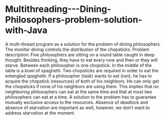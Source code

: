 # Multithreading---Dining-Philosophers-problem-solution-with-Java
A multi-thread program as a solution for the problem of dining philosophers. The monitor dining controls the distribution of the chopsticks.
Problem description: Five philosophers are sitting on a round table caught in deep thought. Besides thinking, they have to eat every now and then or they will starve. Between each philosopher is one chopstick. In the middle of the table is a bowl of spaghetti. Two chopsticks are required in order to eat the entangled spaghetti. If a philosopher (task) wants to eat (run), he has to acquire the chopstick (resources) of both of his neighbors. He can only get the chopsticks if none of his neighbors are using them. This implies that no neighboring philosophers can eat at the same time and that at most two philosophers can eat at a time. A solution to the problem has to guarantee mutually exclusive access to the resources. Absence of deadlock and absence of starvation are important as well, however, we don’t want to address starvation at the moment.

